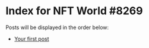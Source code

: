 # Index for NFT World #8269
Posts will be displayed in the order below:

- [Your first post](./001-first.md)

